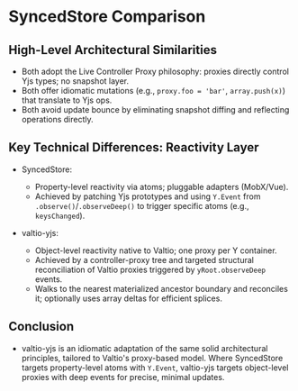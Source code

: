 # SyncedStore Comparison

## High-Level Architectural Similarities

- Both adopt the Live Controller Proxy philosophy: proxies directly control Yjs types; no snapshot layer.
- Both offer idiomatic mutations (e.g., `proxy.foo = 'bar'`, `array.push(x)`) that translate to Yjs ops.
- Both avoid update bounce by eliminating snapshot diffing and reflecting operations directly.

## Key Technical Differences: Reactivity Layer

- SyncedStore:

  - Property-level reactivity via atoms; pluggable adapters (MobX/Vue).
  - Achieved by patching Yjs prototypes and using `Y.Event` from `.observe()`/`.observeDeep()` to trigger specific atoms (e.g., `keysChanged`).

- valtio-yjs:
  - Object-level reactivity native to Valtio; one proxy per Y container.
  - Achieved by a controller-proxy tree and targeted structural reconciliation of Valtio proxies triggered by `yRoot.observeDeep` events.
  - Walks to the nearest materialized ancestor boundary and reconciles it; optionally uses array deltas for efficient splices.
  

## Conclusion

- valtio-yjs is an idiomatic adaptation of the same solid architectural principles, tailored to Valtio's proxy-based model. Where SyncedStore targets property-level atoms with `Y.Event`, valtio-yjs targets object-level proxies with deep events for precise, minimal updates.
